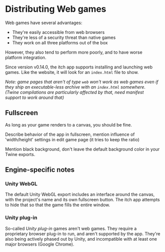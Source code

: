 
# Distributing Web games

Web games have several advantages:

  * They're easily accessible from web browsers
  * They're less of a security threat than native games
  * They work on all three platforms out of the box

However, they also tend to perform more poorly, and to have worse
platform integration.

Since version v0.14.0, the itch app supports installing and launching
web games. Like the website, it will look for an `index.html` file to
show.

*Note: game pages that aren't of type `web` won't work as web games even if
they ship an executable-less archive with an `index.html` somewhere.
(Twine compilations are particularly affected by that, need manifest support
 to work around that)*

## Fullscreen

As long as your game renders to a canvas, you should be fine.

Describe behavior of the app in fullscreen, mention influence of 'width/height'
settings in edit game page (it tries to keep the ratio)

Mention black background, don't leave the default background color in your
Twine exports.

## Engine-specific notes

### Unity WebGL

The default Unity WebGL export includes an interface around the canvas, with
the project's name and its own fullscreen button. The itch app attempts to hide
that so that the game fills the entire window.

### Unity plug-in

So-called *Unity plug-in* games aren't web games. They require a proprietary
browser plug-in to run, and aren't supported by the app. They're also being
actively phased out by Unity, and incompatible with at least one major browsers
(Google Chrome).
